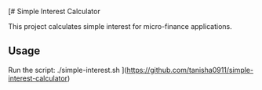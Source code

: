 [# Simple Interest Calculator

This project calculates simple interest for micro-finance applications.

## Usage
Run the script:
./simple-interest.sh
](https://github.com/tanisha0911/simple-interest-calculator)
